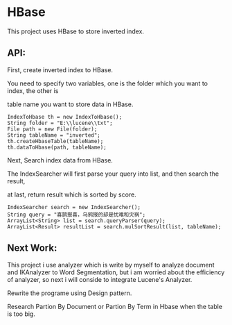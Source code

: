 HBase
=======================================

This project uses HBase to store inverted index. 

API:
---------------------------------------

First, create inverted index to HBase. 

You need to specify two variables, one is the folder which you want to index, the other is 

table name you want to store data in HBase.

```
IndexToHbase th = new IndexToHbase();
String folder = "E:\\lucene\\txt";
File path = new File(folder);
String tableName = "inverted";
th.createHbaseTable(tableName);
th.dataToHbase(path, tableName);	
```

Next, Search index data from HBase.

The IndexSearcher will first parse your query into list, and then search the result, 

at last, return result which is sorted by score.

```
IndexSearcher search = new IndexSearcher();
String query = "喜鹊报喜，乌鸦报的却是忧难和灾祸";
ArrayList<String> list = search.queryParser(query);
ArrayList<Result> resultList = search.mulSortResult(list, tableName);
```
		
Next Work:
---------------------------------------

This project i use analyzer which is write by myself to analyze document and IKAnalyzer to Word Segmentation, but i am worried about the efficiency of analyzer, so next i will conside to integrate Lucene's Analyzer.

Rewrite the programe using Design pattern.

Research Partion By Document or Partion By Term in Hbase when the table is too big.